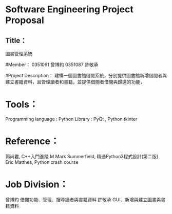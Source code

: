 # Software Engineering Project Proposal

<h2>Title：</h2>
圖書管理系統

#Member：
0351091 曾博約
0351087 許敬承

#Project Description：
建構一個圖書館借閱系統，分別提供圖書館新增借閱者與建立書籍資料，且管理讀者和書籍，並提供借閱者借閱與歸還的功能，


# Tools：
Programming language : Python 
Library : PyQt , Python tkinter


# Reference：
郭尚君, C++入門進階 M
Mark Summerfield, 精通Python3程式設計(第二版)
Eric Matthes, Python crash course

<h1>Job Division：</h1>
曾博約	借閱功能、管理、搜尋讀者與書籍資料
許敬承	GUI、新增與建立圖書與書籍資料
